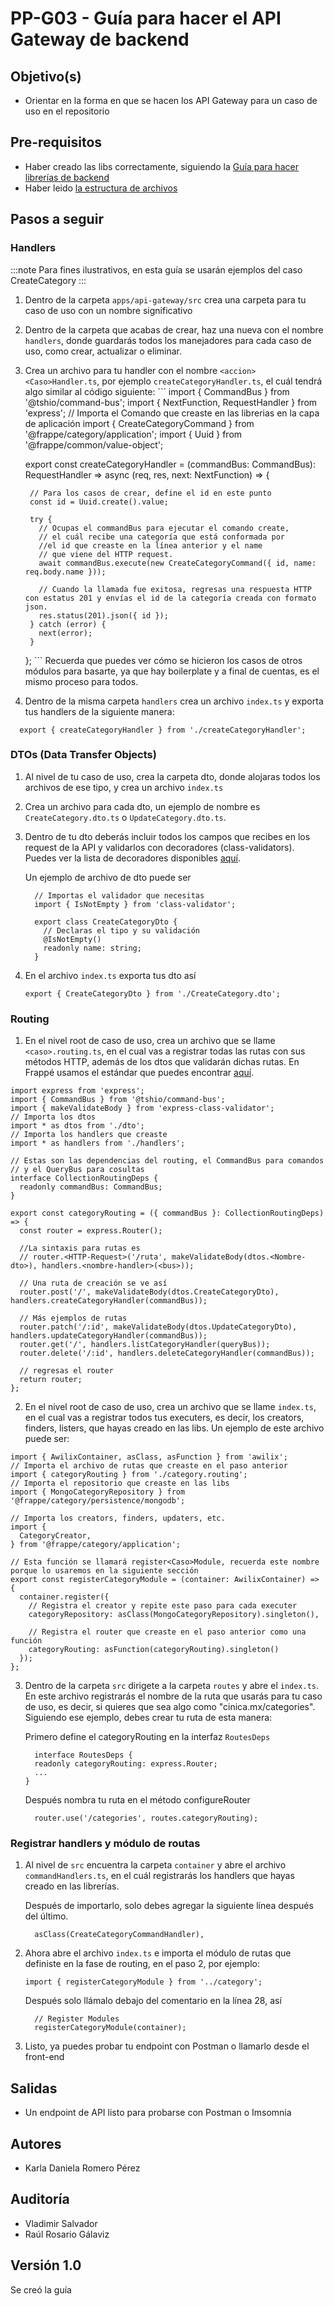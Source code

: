 # PP-G03 - Guía para hacer el API Gateway de backend

## Objetivo(s)

- Orientar en la forma en que se hacen los API Gateway para un caso de uso en el repositorio

## Pre-requisitos

- Haber creado las libs correctamente, siguiendo la [Guía para hacer librerías de backend](./PPG02-Guía-para-hacer-un-caso-de-uso-backend)
- Haber leido [la estructura de archivos](../architecture/file-structure)
## Pasos a seguir

### Handlers
  :::note
    Para fines ilustrativos, en esta guía se usarán ejemplos del caso CreateCategory
  :::
  1. Dentro de la carpeta `apps/api-gateway/src` crea una carpeta para tu caso de uso con un nombre significativo
  2. Dentro de la carpeta que acabas de crear, haz una nueva con el nombre `handlers`, donde guardarás todos los manejadores para cada caso de uso, como crear, actualizar o eliminar.
  3. Crea un archivo para tu handler con el nombre `<accion><Caso>Handler.ts`, por ejemplo `createCategoryHandler.ts`, el cuál tendrá algo similar al código siguiente:
    ```
      import { CommandBus } from '@tshio/command-bus';
      import { NextFunction, RequestHandler } from 'express';
      // Importa el Comando que creaste en las librerias en la capa de aplicación
      import { CreateCategoryCommand } from '@frappe/category/application';
      import { Uuid } from '@frappe/common/value-object';

      export const createCategoryHandler =
        (commandBus: CommandBus): RequestHandler =>
        async (req, res, next: NextFunction) => {

          // Para los casos de crear, define el id en este punto
          const id = Uuid.create().value;

          try {
            // Ocupas el commandBus para ejecutar el comando create, 
            // el cuál recibe una categoría que está conformada por 
            //el id que creaste en la línea anterior y el name
            // que viene del HTTP request.
            await commandBus.execute(new CreateCategoryCommand({ id, name: req.body.name }));

            // Cuando la llamada fue exitosa, regresas una respuesta HTTP con estatus 201 y envías el id de la categoría creada con formato json.
            res.status(201).json({ id });
          } catch (error) {
            next(error);
          }
        };
    ```
  Recuerda que puedes ver cómo se hicieron los casos de otros módulos para basarte, ya que hay boilerplate y a final de cuentas, es el mismo proceso para todos.
  4. Dentro de la misma carpeta `handlers` crea un archivo `index.ts` y exporta tus handlers de la siguiente manera:
  ```
    export { createCategoryHandler } from './createCategoryHandler';
  ```

### DTOs (Data Transfer Objects)

1. Al nivel de tu caso de uso, crea la carpeta dto, donde alojaras todos los archivos de ese tipo, y crea un archivo `index.ts`
2. Crea un archivo para cada dto, un ejemplo de nombre es `CreateCategory.dto.ts` o `UpdateCategory.dto.ts`.
3. Dentro de tu dto deberás incluir todos los campos que recibes en los request de la API y validarlos con decoradores (class-validators). Puedes ver la lista de decoradores disponibles [aquí](https://github.com/typestack/class-validator).

    Un ejemplo de archivo de dto puede ser
    ```
      // Importas el validador que necesitas
      import { IsNotEmpty } from 'class-validator';

      export class CreateCategoryDto {
        // Declaras el tipo y su validación
        @IsNotEmpty()
        readonly name: string;
      }

    ```
4. En el archivo `index.ts` exporta tus dto así
    ```
    export { CreateCategoryDto } from './CreateCategory.dto';

    ```
### Routing
1. En el nivel root de caso de uso, crea un archivo que se llame `<caso>.routing.ts`, en el cual vas a registrar todas las rutas con sus métodos HTTP, además de los dtos que validarán dichas rutas. En Frappé usamos el estándar que puedes encontrar [aquí](https://stackoverflow.blog/2020/03/02/best-practices-for-rest-api-design/#h-use-nouns-instead-of-verbs-in-endpoint-paths).

```
import express from 'express';
import { CommandBus } from '@tshio/command-bus';
import { makeValidateBody } from 'express-class-validator';
// Importa los dtos
import * as dtos from './dto';
// Importa los handlers que creaste
import * as handlers from './handlers';

// Estas son las dependencias del routing, el CommandBus para comandos
// y el QueryBus para cosultas
interface CollectionRoutingDeps {
  readonly commandBus: CommandBus;
}

export const categoryRouting = ({ commandBus }: CollectionRoutingDeps) => {
  const router = express.Router();

  //La sintaxis para rutas es
  // router.<HTTP-Request>('/ruta', makeValidateBody(dtos.<Nombre-dto>), handlers.<nombre-handler>(<bus>));

  // Una ruta de creación se ve así
  router.post('/', makeValidateBody(dtos.CreateCategoryDto), handlers.createCategoryHandler(commandBus));

  // Más ejemplos de rutas
  router.patch('/:id', makeValidateBody(dtos.UpdateCategoryDto), handlers.updateCategoryHandler(commandBus));
  router.get('/', handlers.listCategoryHandler(queryBus));
  router.delete('/:id', handlers.deleteCategoryHandler(commandBus));

  // regresas el router
  return router;
};

```


2. En el nivel root de caso de uso, crea un archivo que se llame `index.ts`, en el cual vas a registrar todos tus executers, es decir, los creators, finders, listers, que hayas creado en las libs. Un ejemplo de este archivo puede ser:

```
import { AwilixContainer, asClass, asFunction } from 'awilix';
// Importa el archivo de rutas que creaste en el paso anterior
import { categoryRouting } from './category.routing';
// Importa el repositorio que creaste en las libs
import { MongoCategoryRepository } from '@frappe/category/persistence/mongodb';

// Importa los creators, finders, updaters, etc.
import {
  CategoryCreator,
} from '@frappe/category/application';

// Esta función se llamará register<Caso>Module, recuerda este nombre porque lo usaremos en la siguiente sección
export const registerCategoryModule = (container: AwilixContainer) => {
  container.register({
    // Registra el creator y repite este paso para cada executer
    categoryRepository: asClass(MongoCategoryRepository).singleton(),

    // Registra el router que creaste en el paso anterior como una función
    categoryRouting: asFunction(categoryRouting).singleton()
  });
};

```

3. Dentro de la carpeta `src` dirigete a la carpeta `routes` y abre el `index.ts`. En este archivo registrarás el nombre de la ruta que usarás para tu caso de uso, es decir, si quieres que sea algo como "cinica.mx/categories".
    Siguiendo ese ejemplo, debes crear tu ruta de esta manera:
    
    Primero define el categoryRouting en la interfaz `RoutesDeps`
    ```
      interface RoutesDeps {
      readonly categoryRouting: express.Router;
      ...
    }
    ```
    Después nombra tu ruta en el método configureRouter
    ```
      router.use('/categories', routes.categoryRouting);
    ```

### Registrar handlers y módulo de routas
1. Al nivel de `src` encuentra la carpeta `container` y abre el archivo `commandHandlers.ts`, en el cuál registrarás los handlers que hayas creado en las librerías. 
    
    Después de importarlo, solo debes agregar la siguiente línea después del último.
    ```
      asClass(CreateCategoryCommandHandler),
    ```

2. Ahora abre el archivo `index.ts` e importa el módulo de rutas que definiste en la fase de routing, en el paso 2, por ejemplo:

    ```
    import { registerCategoryModule } from '../category';

    ```

    Después solo llámalo debajo del comentario en la línea 28, así
    ```
      // Register Modules
      registerCategoryModule(container);
    ```
    
3. Listo, ya puedes probar tu endpoint con Postman o llamarlo desde el front-end

## Salidas

- Un endpoint de API listo para probarse con Postman o Imsomnia

## Autores

- Karla Daniela Romero Pérez

## Auditoría

- Vladimir Salvador
- Raúl Rosario Gálaviz

## Versión 1.0
Se creó la guía
